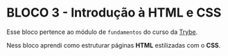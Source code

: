 # BLOCO 3 - Introdução à HTML e CSS

Esse bloco pertence ao módulo de `fundamentos` do curso da [Trybe](https://www.betrybe.com/). 

Ness bloco aprendi como estruturar páginas **HTML** estilizadas com o **CSS**.